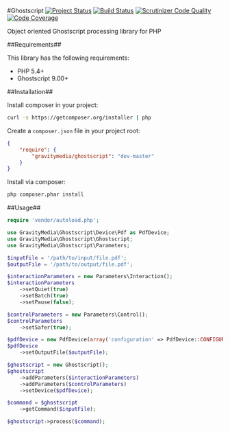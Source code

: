 #Ghostscript
[![Project Status](http://stillmaintained.com/GravityMedia/Ghostscript.png)](http://stillmaintained.com/GravityMedia/Ghostscript)
[![Build Status](https://travis-ci.org/GravityMedia/Ghostscript.svg?branch=master)](https://travis-ci.org/GravityMedia/Ghostscript)
[![Scrutinizer Code Quality](https://scrutinizer-ci.com/g/GravityMedia/Ghostscript/badges/quality-score.png?b=master)](https://scrutinizer-ci.com/g/GravityMedia/Ghostscript/?branch=master)
[![Code Coverage](https://scrutinizer-ci.com/g/GravityMedia/Ghostscript/badges/coverage.png?b=master)](https://scrutinizer-ci.com/g/GravityMedia/Ghostscript/?branch=master)

Object oriented Ghostscript processing library for PHP

##Requirements##

This library has the following requirements:

 - PHP 5.4+
 - Ghostscript 9.00+

##Installation##

Install composer in your project:

```bash
curl -s https://getcomposer.org/installer | php
```

Create a `composer.json` file in your project root:

```json
{
    "require": {
        "gravitymedia/ghostscript": "dev-master"
    }
}
```

Install via composer:

```bash
php composer.phar install
```

##Usage##

```php
require 'vendor/autoload.php';

use GravityMedia\Ghostscript\Device\Pdf as PdfDevice;
use GravityMedia\Ghostscript\Ghostscript;
use GravityMedia\Ghostscript\Parameters;

$inputFile = '/path/to/input/file.pdf';
$outputFile = '/path/to/output/file.pdf';

$interactionParameters = new Parameters\Interaction();
$interactionParameters
    ->setQuiet(true)
    ->setBatch(true)
    ->setPause(false);

$controlParameters = new Parameters\Control();
$controlParameters
    ->setSafer(true);

$pdfDevice = new PdfDevice(array('configuration' => PdfDevice::CONFIGURATION_DEFAULT));
$pdfDevice
    ->setOutputFile($outputFile);

$ghostscript = new Ghostscript();
$ghostscript
    ->addParameters($interactionParameters)
    ->addParameters($controlParameters)
    ->setDevice($pdfDevice);

$command = $ghostscript
    ->getCommand($inputFile);

$ghostscript->process($command);
```
